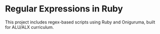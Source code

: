 # Regular Expressions in Ruby
This project includes regex-based scripts using Ruby and Oniguruma, built for ALU/ALX curriculum.
